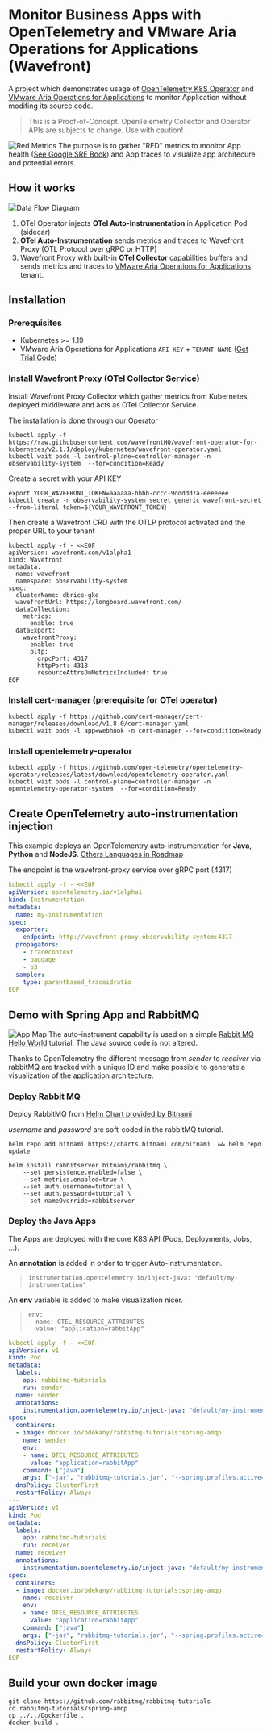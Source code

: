 # Monitor Business Apps with OpenTelemetry and VMware Aria Operations for Applications (Wavefront)

A project which demonstrates usage of [OpenTelemetry K8S Operator](https://github.com/open-telemetry/opentelemetry-operator) and [VMware Aria Operations for Applications](https://www.vmware.com/products/aria-operations-for-applications.html) to monitor Application without modifing its source code.

> This is a Proof-of-Concept. OpenTelemetry Collector and Operator APIs are subjects to change. Use with caution!

![Red Metrics](images/RED-metrics.png)
The purpose is to gather "RED" metrics to monitor App health ([See Google SRE Book](https://sre.google/sre-book/monitoring-distributed-systems/#xref_monitoring_golden-signals)) and App traces to visualize app architecure and potential errors.

## How it works
![Data Flow Diagram](images/how-it-works.jpg)
1. OTel Operator injects **OTel Auto-Instrumentation** in Application Pod (sidecar)
2. **OTel Auto-Instrumentation** sends metrics and traces to Wavefront Proxy (OTL Protocol over gRPC or HTTP)
3. Wavefront Proxy with built-in **OTel Collector** capabilities buffers and sends metrics and traces to [VMware Aria Operations for Applications](https://www.vmware.com/products/aria-operations-for-applications.html) tenant.

## Installation
### Prerequisites
 - Kubernetes >= 1.19
 - VMware Aria Operations for Applications `API KEY` + `TENANT NAME` ([Get Trial Code](https://tanzu.vmware.com/observability-trial))

### Install Wavefront Proxy (OTel Collector Service)
Install Wavefront Proxy Collector which gather metrics from Kubernetes, deployed middleware and acts as OTel Collector Service.

The installation is done through our Operator

```shell
kubectl apply -f https://raw.githubusercontent.com/wavefrontHQ/wavefront-operator-for-kubernetes/v2.1.1/deploy/kubernetes/wavefront-operator.yaml
kubectl wait pods -l control-plane=controller-manager -n observability-system  --for=condition=Ready
```
Create a secret with your API KEY

```shell
export YOUR_WAVEFRONT_TOKEN=aaaaaa-bbbb-cccc-9ddddd7a-eeeeeee
kubectl create -n observability-system secret generic wavefront-secret --from-literal token=${YOUR_WAVEFRONT_TOKEN}
```

Then create a Wavefront CRD with the OTLP protocol activated and the proper URL to your tenant

```shell
kubectl apply -f - <<EOF
apiVersion: wavefront.com/v1alpha1
kind: Wavefront
metadata:
  name: wavefront
  namespace: observability-system
spec:
  clusterName: dbrice-gke
  wavefrontUrl: https://longboard.wavefront.com/
  dataCollection:
    metrics:
      enable: true
  dataExport:
    wavefrontProxy:
      enable: true
      oltp:
        grpcPort: 4317
        httpPort: 4318
        resourceAttrsOnMetricsIncluded: true
EOF
```

### Install cert-manager (prerequisite for OTel operator)
```shell
kubectl apply -f https://github.com/cert-manager/cert-manager/releases/download/v1.8.0/cert-manager.yaml
kubectl wait pods -l app=webhook -n cert-manager --for=condition=Ready
```

### Install opentelemetry-operator 
```shell
kubectl apply -f https://github.com/open-telemetry/opentelemetry-operator/releases/latest/download/opentelemetry-operator.yaml
kubectl wait pods -l control-plane=controller-manager -n opentelemetry-operator-system  --for=condition=Ready
```

## Create OpenTelemetry auto-instrumentation injection
This example deploys an OpenTelementry auto-instrumentation for **Java**, **Python** and **NodeJS**. [Others Languages in Roadmap](https://opentelemetry.io/docs/instrumentation/)

The endpoint is the wavefront-proxy service over gRPC port (4317)
```yaml
kubectl apply -f - <<EOF
apiVersion: opentelemetry.io/v1alpha1
kind: Instrumentation
metadata:
  name: my-instrumentation
spec:
  exporter:
    endpoint: http://wavefront-proxy.observability-system:4317
  propagators:
    - tracecontext
    - baggage
    - b3
  sampler:
    type: parentbased_traceidratio
EOF
```

## Demo with Spring App and RabbitMQ
![App Map](images/service-map.png)
The auto-instrument capability is used on a simple [Rabbit MQ Hello World](https://www.rabbitmq.com/tutorials/tutorial-one-spring-amqp.html) tutorial. The Java source code is not altered.

Thanks to OpenTelemetry the different message from *sender* to *receiver* via rabbitMQ are tracked with a unique ID and make possible to generate a visualization of the application architecture.

### Deploy Rabbit MQ
Deploy RabbitMQ from [Helm Chart provided by Bitnami](https://bitnami.com/stack/rabbitmq/helm)

*username* and *password* are soft-coded in the rabbitMQ tutorial.

```shell
helm repo add bitnami https://charts.bitnami.com/bitnami  && helm repo update

helm install rabbitserver bitnami/rabbitmq \
    --set persistence.enabled=false \
    --set metrics.enabled=true \
    --set auth.username=tutorial \
    --set auth.password=tutorial \
    --set nameOverride=rabbitserver
```

### Deploy the Java Apps
The Apps are deployed with the core K8S API (Pods, Deployments, Jobs, ...).

An **annotation** is added in order to trigger Auto-instrumentation.
> `instrumentation.opentelemetry.io/inject-java: "default/my-instrumentation"`

An **env** variable is added to make visualization nicer.
>```
> env:
> - name: OTEL_RESOURCE_ATTRIBUTES
>   value: "application=rabbitApp"
>```

```yaml
kubectl apply -f - <<EOF
apiVersion: v1
kind: Pod
metadata:
  labels:
    app: rabbitmq-tutorials
    run: sender
  name: sender
  annotations:
    instrumentation.opentelemetry.io/inject-java: "default/my-instrumentation"
spec:
  containers:
  - image: docker.io/bdekany/rabbitmq-tutorials:spring-amqp
    name: sender
    env:
    - name: OTEL_RESOURCE_ATTRIBUTES
      value: "application=rabbitApp"
    command: ["java"]
    args: ["-jar", "rabbitmq-tutorials.jar", "--spring.profiles.active=hello-world,sender,remote"]
  dnsPolicy: ClusterFirst
  restartPolicy: Always
---
apiVersion: v1
kind: Pod
metadata:
  labels:
    app: rabbitmq-tutorials
    run: receiver
  name: receiver
  annotations:
    instrumentation.opentelemetry.io/inject-java: "default/my-instrumentation"
spec:
  containers:
  - image: docker.io/bdekany/rabbitmq-tutorials:spring-amqp
    name: receiver
    env:
    - name: OTEL_RESOURCE_ATTRIBUTES
      value: "application=rabbitApp"
    command: ["java"]
    args: ["-jar", "rabbitmq-tutorials.jar", "--spring.profiles.active=hello-world,receiver,remote"]
  dnsPolicy: ClusterFirst
  restartPolicy: Always
EOF
```

## Build your own docker image
```shell
git clone https://github.com/rabbitmq/rabbitmq-tutorials
cd rabbitmq-tutorials/spring-amqp
cp ../../Dockerfile .
docker build .
```

